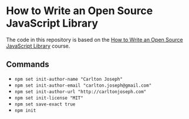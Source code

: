 # How to Write an Open Source JavaScript Library

The code in this repository is based on the
[How to Write an Open Source JavaScript Library](https://egghead.io/courses/how-to-write-an-open-source-javascript-library)
course.

## Commands

- `npm set init-author-name "Carlton Joseph"`
- `npm set init-author-email "carlton.joseph@gmail.com"`
- `npm set init-author-url "http://carltonjoseph.com"`
- `npm set init-license "MIT"`
- `npm set save-exact true`
- `npm init`
